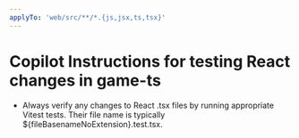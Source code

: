 ```yaml
---
applyTo: 'web/src/**/*.{js,jsx,ts,tsx}'
---
```

# Copilot Instructions for testing React changes in game-ts

- Always verify any changes to React .tsx files by running appropriate Vitest tests.
Their file name is typically ${fileBasenameNoExtension}.test.tsx.
